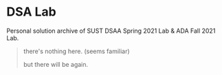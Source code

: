 
# DSA Lab

Personal solution archive of SUST DSAA Spring 2021 Lab & ADA Fall 2021 Lab.

> there's nothing here. (seems familiar)
>
> but there will be again.
